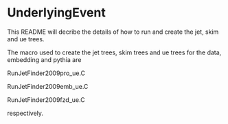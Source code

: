 # UnderlyingEvent

This README will decribe the details of how to run and create the jet, skim and ue trees.

The macro used to create the jet trees, skim trees and ue trees for the data, embedding and pythia are 

RunJetFinder2009pro_ue.C 

RunJetFinder2009emb_ue.C

RunJetFinder2009fzd_ue.C

respectively.